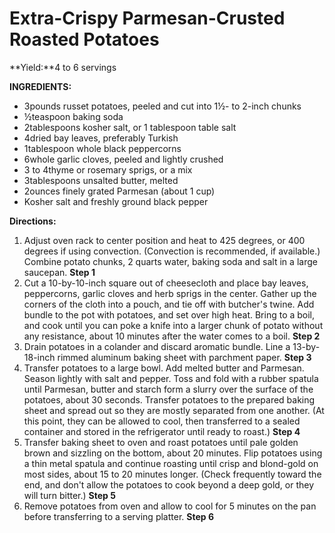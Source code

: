 # Extra-Crispy Parmesan-Crusted Roasted Potatoes

**Yield:**4 to 6 servings

**INGREDIENTS:**

- 3pounds russet potatoes, peeled and cut into 1½- to 2-inch chunks
- ½teaspoon baking soda
- 2tablespoons kosher salt, or 1 tablespoon table salt
- 4dried bay leaves, preferably Turkish
- 1tablespoon whole black peppercorns
- 6whole garlic cloves, peeled and lightly crushed
- 3 to 4thyme or rosemary sprigs, or a mix
- 3tablespoons unsalted butter, melted
- 2ounces finely grated Parmesan (about 1 cup)
- Kosher salt and freshly ground black pepper

**Directions:**

1. Adjust oven rack to center position and heat to 425 degrees, or 400 degrees if using convection. (Convection is recommended, if available.) Combine potato chunks, 2 quarts water, baking soda and salt in a large saucepan.
    **Step 1**
2. Cut a 10-by-10-inch square out of cheesecloth and place bay leaves, peppercorns, garlic cloves and herb sprigs in the center. Gather up the corners of the cloth into a pouch, and tie off with butcher's twine. Add bundle to the pot with potatoes, and set over high heat. Bring to a boil, and cook until you can poke a knife into a larger chunk of potato without any resistance, about 10 minutes after the water comes to a boil.
    **Step 2**
3. Drain potatoes in a colander and discard aromatic bundle. Line a 13-by-18-inch rimmed aluminum baking sheet with parchment paper.
    **Step 3**
4. Transfer potatoes to a large bowl. Add melted butter and Parmesan. Season lightly with salt and pepper. Toss and fold with a rubber spatula until Parmesan, butter and starch form a slurry over the surface of the potatoes, about 30 seconds. Transfer potatoes to the prepared baking sheet and spread out so they are mostly separated from one another. (At this point, they can be allowed to cool, then transferred to a sealed container and stored in the refrigerator until ready to roast.)
    **Step 4**
5. Transfer baking sheet to oven and roast potatoes until pale golden brown and sizzling on the bottom, about 20 minutes. Flip potatoes using a thin metal spatula and continue roasting until crisp and blond-gold on most sides, about 15 to 20 minutes longer. (Check frequently toward the end, and don't allow the potatoes to cook beyond a deep gold, or they will turn bitter.)
    **Step 5**
6. Remove potatoes from oven and allow to cool for 5 minutes on the pan before transferring to a serving platter.
    **Step 6**
